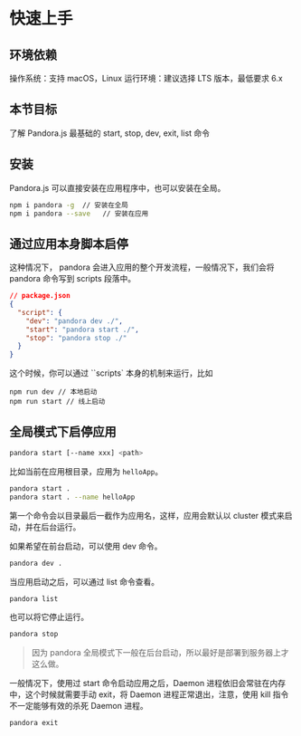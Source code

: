 # 快速上手

## 环境依赖

操作系统：支持 macOS，Linux
运行环境：建议选择 LTS 版本，最低要求 6.x

## 本节目标

了解 Pandora.js 最基础的 start, stop, dev, exit, list 命令


## 安装

Pandora.js 可以直接安装在应用程序中，也可以安装在全局。

```sh
npm i pandora -g  // 安装在全局
npm i pandora --save   // 安装在应用
```

## 通过应用本身脚本启停

这种情况下， pandora 会进入应用的整个开发流程，一般情况下，我们会将 pandora 命令写到 scripts 段落中。

```json
// package.json
{
  "script": {
    "dev": "pandora dev ./",
    "start": "pandora start ./",
    "stop": "pandora stop ./"
  }
}
```

这个时候，你可以通过 ``scripts` 本身的机制来运行，比如

```
npm run dev // 本地启动
npm run start // 线上启动
```


## 全局模式下启停应用

```sh
pandora start [--name xxx] <path>
```

比如当前在应用根目录，应用为 `helloApp`。

```sh
pandora start .
pandora start . --name helloApp
```

第一个命令会以目录最后一截作为应用名，这样，应用会默认以 cluster 模式来启动，并在后台运行。

如果希望在前台启动，可以使用 dev 命令。

```sh
pandora dev .
```

当应用启动之后，可以通过 list 命令查看。

```sh
pandora list
```

也可以将它停止运行。

```sh
pandora stop
```

> 因为 pandora 全局模式下一般在后台启动，所以最好是部署到服务器上才这么做。

一般情况下，使用过 start 命令启动应用之后，Daemon 进程依旧会常驻在内存中，这个时候就需要手动 exit，将 Daemon 进程正常退出，注意，使用 kill 指令不一定能够有效的杀死 Daemon 进程。

```sh
pandora exit
```
